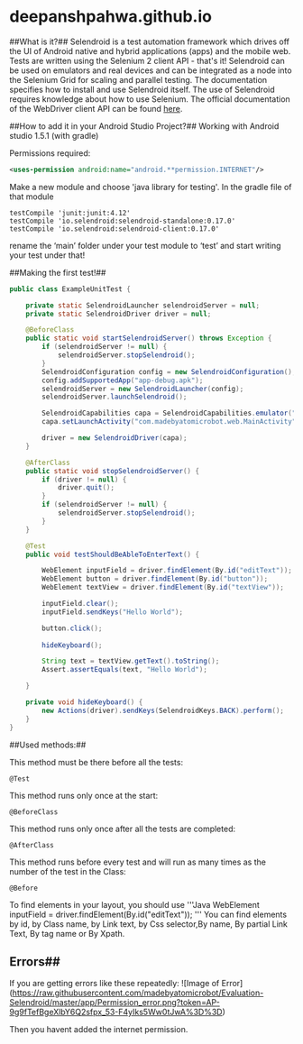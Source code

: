 # deepanshpahwa.github.io

##What is it?##
Selendroid is a test automation framework which drives off the UI of Android
native and hybrid applications (apps) and the mobile web. Tests are written
using the Selenium 2 client API - that's it!
Selendroid can be used on emulators and real devices and can be integrated as
a node into the Selenium Grid for scaling and parallel testing.
The documentation specifies how to install and use Selendroid itself. The use
of Selendroid requires knowledge about how to use Selenium. The official
documentation of the WebDriver client API can be found [here](http://docs.seleniumhq.org/docs/03_webdriver.jsp).


##How to add it in your Android Studio Project?##
Working with Android studio 1.5.1 (with gradle)

Permissions required:
```xml
<uses-permission android:name="android.**permission.INTERNET"/>
```

Make a new module and choose 'java library for testing'.
In the gradle file of that module
```Gradle
testCompile 'junit:junit:4.12'
testCompile 'io.selendroid:selendroid-standalone:0.17.0'
testCompile 'io.selendroid:selendroid-client:0.17.0'
```

rename the ‘main’ folder under your test module to ‘test’ and start writing your test under that!

##Making the first test!##

```Java
public class ExampleUnitTest {

    private static SelendroidLauncher selendroidServer = null;
    private static SelendroidDriver driver = null;

    @BeforeClass
    public static void startSelendroidServer() throws Exception {
        if (selendroidServer != null) {
            selendroidServer.stopSelendroid();
        }
        SelendroidConfiguration config = new SelendroidConfiguration();
        config.addSupportedApp("app-debug.apk");
        selendroidServer = new SelendroidLauncher(config);
        selendroidServer.launchSelendroid();

        SelendroidCapabilities capa = SelendroidCapabilities.emulator("com.madebyatomicrobot.web:1.0"); // change from 'emulator' to 'device' if running on device
        capa.setLaunchActivity("com.madebyatomicrobot.web.MainActivity");

        driver = new SelendroidDriver(capa);
    }

    @AfterClass
    public static void stopSelendroidServer() {
        if (driver != null) {
            driver.quit();
        }
        if (selendroidServer != null) {
            selendroidServer.stopSelendroid();
        }
    }

    @Test
    public void testShouldBeAbleToEnterText() {

        WebElement inputField = driver.findElement(By.id("editText"));
        WebElement button = driver.findElement(By.id("button"));
        WebElement textView = driver.findElement(By.id("textView"));

        inputField.clear();
        inputField.sendKeys("Hello World");

        button.click();
        
        hideKeyboard();

        String text = textView.getText().toString();
        Assert.assertEquals(text, "Hello World");

    }

    private void hideKeyboard() {
        new Actions(driver).sendKeys(SelendroidKeys.BACK).perform();
    }
}
```
##Used methods:##

This method must be there before all the tests:

```
@Test
```
This method runs only once at the start:

```
@BeforeClass
```
This method runs only once after all the tests are completed:

```
@AfterClass
```
This method runs before every test and will run as many times as the number of the test in the Class:

```
@Before
```

To find elements in your layout, you should use
        '''Java
        WebElement inputField = driver.findElement(By.id("editText"));
        '''
You can find elements by id, by Class name, by Link text, by Css selector,By name, By partial Link Text, By tag name or By Xpath.

## Errors##

If you are getting errors like these repeatedly:
![Image of Error]
(https://raw.githubusercontent.com/madebyatomicrobot/Evaluation-Selendroid/master/app/Permission_error.png?token=AP-9g9fTefBgeXlbY6Q2sfpx_53-F4yIks5Ww0tJwA%3D%3D)

Then you havent added the internet permission.


